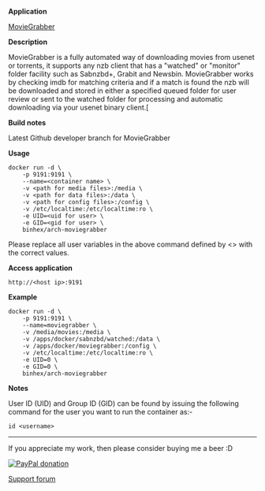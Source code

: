 **Application**

[MovieGrabber](https://github.com/binhex/moviegrabber)

**Description**

MovieGrabber is a fully automated way of downloading movies from usenet or torrents, it supports any nzb client that has a "watched" or "monitor" folder facility such as Sabnzbd+, Grabit and Newsbin. MovieGrabber works by checking imdb for matching criteria and if a match is found the nzb will be downloaded and stored in either a specified queued folder for user review or sent to the watched folder for processing and automatic downloading via your usenet binary client.[

**Build notes**

Latest Github developer branch for MovieGrabber

**Usage**
```
docker run -d \
    -p 9191:9191 \
    --name=<container name> \
    -v <path for media files>:/media \
    -v <path for data files>:/data \
    -v <path for config files>:/config \
    -v /etc/localtime:/etc/localtime:ro \
    -e UID=<uid for user> \
    -e GID=<gid for user> \
    binhex/arch-moviegrabber
```

Please replace all user variables in the above command defined by <> with the correct values.

**Access application**

`http://<host ip>:9191`

**Example**
```
docker run -d \
    -p 9191:9191 \
    --name=moviegrabber \
    -v /media/movies:/media \
    -v /apps/docker/sabnzbd/watched:/data \
    -v /apps/docker/moviegrabber:/config \
    -v /etc/localtime:/etc/localtime:ro \
    -e UID=0 \
    -e GID=0 \
    binhex/arch-moviegrabber
```

**Notes**

User ID (UID) and Group ID (GID) can be found by issuing the following command for the user you want to run the container as:-

```
id <username>
```
___
If you appreciate my work, then please consider buying me a beer  :D

[![PayPal donation](https://www.paypal.com/en_US/i/btn/btn_donate_SM.gif)](https://www.paypal.com/cgi-bin/webscr?cmd=_s-xclick&hosted_button_id=MM5E27UX6AUU4)

[Support forum](http://lime-technology.com/forum/index.php?topic=45842.0)